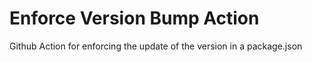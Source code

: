 # Enforce Version Bump Action

Github Action for enforcing the update of the version in a package.json
